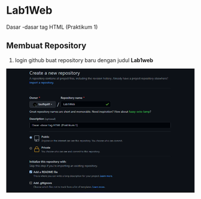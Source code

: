 # Lab1Web

Dasar -dasar tag HTML (Praktikum 1)

## Membuat Repository

1. login github buat repository baru dengan judul **Lab1web**

![ss-01.png](img/ss-01.png)
